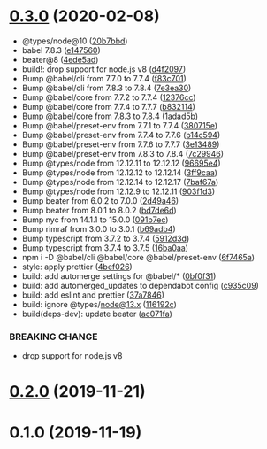 # [0.3.0](https://github.com/bouzuya/beater-snapshot/compare/v0.2.0...v0.3.0) (2020-02-08)

* @types/node@10 ([20b7bbd](https://github.com/bouzuya/beater-snapshot/commit/20b7bbd))
* babel 7.8.3 ([e147560](https://github.com/bouzuya/beater-snapshot/commit/e147560))
* beater@8 ([4ede5ad](https://github.com/bouzuya/beater-snapshot/commit/4ede5ad))
* build!: drop support for node.js v8 ([d4f2097](https://github.com/bouzuya/beater-snapshot/commit/d4f2097))
* Bump @babel/cli from 7.7.0 to 7.7.4 ([f83c701](https://github.com/bouzuya/beater-snapshot/commit/f83c701))
* Bump @babel/cli from 7.8.3 to 7.8.4 ([7e3ea30](https://github.com/bouzuya/beater-snapshot/commit/7e3ea30))
* Bump @babel/core from 7.7.2 to 7.7.4 ([12376cc](https://github.com/bouzuya/beater-snapshot/commit/12376cc))
* Bump @babel/core from 7.7.4 to 7.7.7 ([b832114](https://github.com/bouzuya/beater-snapshot/commit/b832114))
* Bump @babel/core from 7.8.3 to 7.8.4 ([1adad5b](https://github.com/bouzuya/beater-snapshot/commit/1adad5b))
* Bump @babel/preset-env from 7.7.1 to 7.7.4 ([380715e](https://github.com/bouzuya/beater-snapshot/commit/380715e))
* Bump @babel/preset-env from 7.7.4 to 7.7.6 ([b14c594](https://github.com/bouzuya/beater-snapshot/commit/b14c594))
* Bump @babel/preset-env from 7.7.6 to 7.7.7 ([3e13489](https://github.com/bouzuya/beater-snapshot/commit/3e13489))
* Bump @babel/preset-env from 7.8.3 to 7.8.4 ([7c29946](https://github.com/bouzuya/beater-snapshot/commit/7c29946))
* Bump @types/node from 12.12.11 to 12.12.12 ([96695e4](https://github.com/bouzuya/beater-snapshot/commit/96695e4))
* Bump @types/node from 12.12.12 to 12.12.14 ([3ff9caa](https://github.com/bouzuya/beater-snapshot/commit/3ff9caa))
* Bump @types/node from 12.12.14 to 12.12.17 ([7baf67a](https://github.com/bouzuya/beater-snapshot/commit/7baf67a))
* Bump @types/node from 12.12.9 to 12.12.11 ([903f1d3](https://github.com/bouzuya/beater-snapshot/commit/903f1d3))
* Bump beater from 6.0.2 to 7.0.0 ([2d49a46](https://github.com/bouzuya/beater-snapshot/commit/2d49a46))
* Bump beater from 8.0.1 to 8.0.2 ([bd7de6d](https://github.com/bouzuya/beater-snapshot/commit/bd7de6d))
* Bump nyc from 14.1.1 to 15.0.0 ([091b7ec](https://github.com/bouzuya/beater-snapshot/commit/091b7ec))
* Bump rimraf from 3.0.0 to 3.0.1 ([b69adb4](https://github.com/bouzuya/beater-snapshot/commit/b69adb4))
* Bump typescript from 3.7.2 to 3.7.4 ([5912d3d](https://github.com/bouzuya/beater-snapshot/commit/5912d3d))
* Bump typescript from 3.7.4 to 3.7.5 ([16ba0aa](https://github.com/bouzuya/beater-snapshot/commit/16ba0aa))
* npm i -D @babel/cli @babel/core @babel/preset-env ([6f7465a](https://github.com/bouzuya/beater-snapshot/commit/6f7465a))
* style: apply prettier ([4bef026](https://github.com/bouzuya/beater-snapshot/commit/4bef026))
* build: add automerge settings for @babel/* ([0bf0f31](https://github.com/bouzuya/beater-snapshot/commit/0bf0f31))
* build: add automerged_updates to dependabot config ([c935c09](https://github.com/bouzuya/beater-snapshot/commit/c935c09))
* build: add eslint and prettier ([37a7846](https://github.com/bouzuya/beater-snapshot/commit/37a7846))
* build: ignore @types/node@13.x ([116192c](https://github.com/bouzuya/beater-snapshot/commit/116192c))
* build(deps-dev): update beater ([ac071fa](https://github.com/bouzuya/beater-snapshot/commit/ac071fa))


### BREAKING CHANGE

* drop support for node.js v8


# [0.2.0](https://github.com/bouzuya/beater-snapshot/compare/v0.1.0...v0.2.0) (2019-11-21)



# 0.1.0 (2019-11-19)



